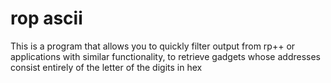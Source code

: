# rop ascii

This is a program that allows you to quickly filter output from rp++ or applications with similar functionality, to retrieve gadgets whose addresses consist entirely of the letter of the digits in hex
